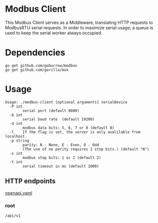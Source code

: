# Modbus Client
This Modbus Client serves as a Middleware, translating HTTP requests to ModbusRTU serial requests. In order to maximize serial usage, a queue is used to keep the serial worker always occupied.

# Dependencies
```shell script
go get github.com/goburrow/modbus
go get github.com/gorilla/mux
```

# Usage
```shell script
Usage: ./modbus-client [optional arguments] serialDevice
  -P int
        serial port (default 8080)
  -b int
        serial baud rate  (default 19200)
  -d int
        modbus data bits: 5, 6, 7 or 8 (default 8)
  -l    If the flag is set, the server is only avalilable from localhost.
  -p string
        parity: N - None, E - Even, O - Odd 
        (The use of no parity requires 2 stop bits.) (default "N")
  -s int
        modbus stop bits: 1 or 2 (default 2)
  -t int
        serial timeout in ms (default 1000)
```

## HTTP endpoints
[openapi.yaml](./openapi.yaml)
### root
`/api/v1`

